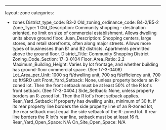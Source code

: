 ---
layout: zone
categories: 
  - zones
District_type_code: B3-2
Old_zoning_ordinance_code: B4-2/B5-2
Zone_Type: 1
Old_Description: Community shopping - destination oriented, no limit on size of commercial establishment. Allows dwelling units above ground floor.
Juan_Description: Shopping centers, large stores, and retail storefronts, often along major streets. Allows more types of businesses than B1 and B2 districts. Apartments permitted above the ground floor.
District_Title: Community Shopping District
Zoning_Code_Section: 17-3-0104
Floor_Area_Ratio: 2.2
Maximum_Building_Height: Varies by lot frontage, and whether building has ground-floor commercial space. (See 17-3-0408)
Lot_Area_per_Unit: 1000 sq ft/dwelling unit, 700 sq ft/efficiency unit, 700 sq ft/SRO unit
Front_Yard_Setback: None, unless property borders an R-zoned lot. Then the front setback must be at least 50% of the R lot's front setback. (See 17-3-0404.)
Side_Setback: None, unless property borders an R-zoned lot. Then the R lot's front setback applies.
Rear_Yard_Setback: If property has dwelling units, minimum of 30 ft. If its rear property line borders the side property line of an R-zoned lot, the rear setback must equal the side setback of the R-zoned lot. If rear line borders the R lot's rear line, setback must be at least 16 ft.
Rear_Yard_Open_Space: N/A
On_Site_Open_Space: N/A
